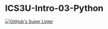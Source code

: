 # ICS3U-Intro-03-Python

[![GitHub's Super Linter](https://github.com/ColePor/ICS3U-Intro-03-Python/workflows/GitHub's%20Super%20Linter/badge.svg)](https://github.com/ColePor/ICS3U-Intro-03-Pythonactions)
